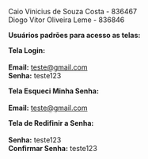 Caio Vinicius de Souza Costa - 836467<br>
Diogo Vitor Oliveira Leme - 836846<br>

**Usuários padrões para acesso as telas:**

**Tela Login:**<br><br>
**Email:** teste@gmail.com<br>
**Senha:** teste123

**Tela Esqueci Minha Senha:**<br><br>
**Email:** teste@gmail.com

**Tela de Redifinir a Senha:**<br><br>
**Senha:** teste123<br>
**Confirmar Senha:** teste123
